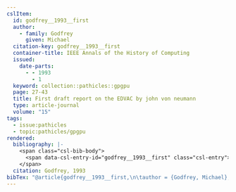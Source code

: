 ```yaml
---
cslItem:
  id: godfrey__1993__first
  author:
    - family: Godfrey
      given: Michael
  citation-key: godfrey__1993__first
  container-title: IEEE Annals of the History of Computing
  issued:
    date-parts:
      - - 1993
        - 1
  keyword: collection::pathicles::gpgpu
  page: 27-43
  title: First draft report on the EDVAC by john von neumann
  type: article-journal
  volume: "15"
tags:
  - issue:pathicles
  - topic:pathicles/gpgpu
rendered:
  bibliography: |-
    <span class="csl-bib-body">
      <span data-csl-entry-id="godfrey__1993__first" class="csl-entry">Godfrey, M. 1993. First draft report on the EDVAC by john von neumann. <i>IEEE Annals of the History of Computing</i>, <i>15</i>, 27–43.</span>
    </span>
  citation: Godfrey, 1993
bibTex: "@article{godfrey__1993__first,\n\tauthor = {Godfrey, Michael},\n\tjournal = {IEEE Annals of the History of Computing},\n\tyear = {1993},\n\tmonth = {1},\n\tpages = {27--43},\n\ttitle = {First draft report on the {EDVAC} by john von neumann},\n\tvolume = {15},\n}\n\n"
---
```


